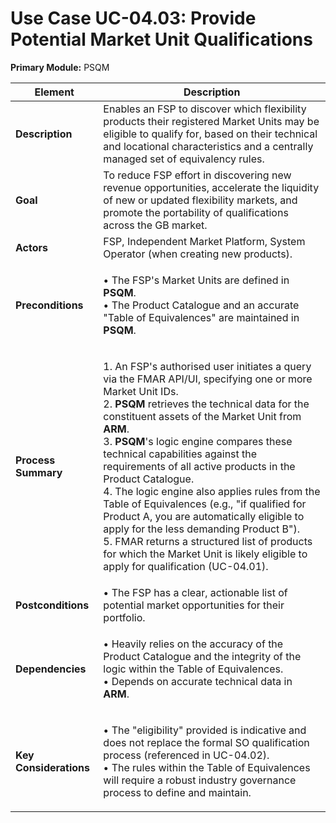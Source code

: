 # Use Case UC-04.03: Provide Potential Market Unit Qualifications

**Primary Module:** PSQM

| Element                | Description                                                                                                                                                                                                                                                                                                                                                                                                                                                                                                                                                                                                                                                                                                                                  |
| ---------------------- | -------------------------------------------------------------------------------------------------------------------------------------------------------------------------------------------------------------------------------------------------------------------------------------------------------------------------------------------------------------------------------------------------------------------------------------------------------------------------------------------------------------------------------------------------------------------------------------------------------------------------------------------------------------------------------------------------------------------------------------------- |
| **Description**        | Enables an FSP to discover which flexibility products their registered Market Units may be eligible to qualify for, based on their technical and locational characteristics and a centrally managed set of equivalency rules.                                                                                                                                                                                                                                                                                                                                                                                                                                                                                                                |
| **Goal**               | To reduce FSP effort in discovering new revenue opportunities, accelerate the liquidity of new or updated flexibility markets, and promote the portability of qualifications across the GB market.                                                                                                                                                                                                                                                                                                                                                                                                                                                                                                                                           |
| **Actors**             | FSP, Independent Market Platform, System Operator (when creating new products).                                                                                                                                                                                                                                                                                                                                                                                                                                                                                                                                                                                                                                                              |
| **Preconditions**      | <p>• The FSP's Market Units are defined in <strong>PSQM</strong>.<br>• The Product Catalogue and an accurate "Table of Equivalences" are maintained in <strong>PSQM</strong>.</p>                                                                                                                                                                                                                                                                                                                                                                                                                                                                                                                                                            |
| **Process Summary**    | <p>1. An FSP's authorised user initiates a query via the FMAR API/UI, specifying one or more Market Unit IDs.<br>2. <strong>PSQM</strong> retrieves the technical data for the constituent assets of the Market Unit from <strong>ARM</strong>.<br>3. <strong>PSQM</strong>'s logic engine compares these technical capabilities against the requirements of all active products in the Product Catalogue.<br>4. The logic engine also applies rules from the Table of Equivalences (e.g., "if qualified for Product A, you are automatically eligible to apply for the less demanding Product B").<br>5. FMAR returns a structured list of products for which the Market Unit is likely eligible to apply for qualification (UC-04.01).</p> |
| **Postconditions**     | • The FSP has a clear, actionable list of potential market opportunities for their portfolio.                                                                                                                                                                                                                                                                                                                                                                                                                                                                                                                                                                                                                                                |
| **Dependencies**       | <p>• Heavily relies on the accuracy of the Product Catalogue and the integrity of the logic within the Table of Equivalences.<br>• Depends on accurate technical data in <strong>ARM</strong>.</p>                                                                                                                                                                                                                                                                                                                                                                                                                                                                                                                                           |
| **Key Considerations** | <p>• The "eligibility" provided is indicative and does not replace the formal SO qualification process (referenced in UC-04.02).<br>• The rules within the Table of Equivalences will require a robust industry governance process to define and maintain.</p>                                                                                                                                                                                                                                                                                                                                                                                                                                                                               |
